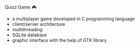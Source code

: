 Quizz Game 🎮

- a multiplayer game developed in C programming language
- client/server architecture
- multithreading
- SQLite database
- graphic interface with the help of GTK library
